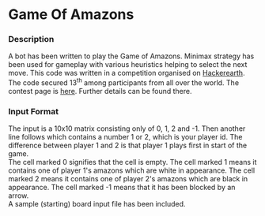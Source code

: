 Game Of Amazons
================

### Description
A bot has been written to play the Game of Amazons. Minimax strategy has been used for gameplay with various heuristics helping to select the next move. This code was written in a competition organised on [Hackerearth](https://www.hackerearth.com). The code secured 13<sup>th</sup> among participants from all over the world. The contest page is [here](https://www.hackerearth.com/bot-challenge-india-hacks-2016/multiplayer/amazons/). Further details can be found there.

### Input Format
The input is a 10x10 matrix consisting only of 0, 1, 2 and -1. Then another line follows which contains a number 1 or 2, which is your player id. The difference between player 1 and 2 is that player 1 plays first in start of the game.<br>
The cell marked 0 signifies that the cell is empty. The cell marked 1 means it contains one of player 1's amazons which are white in appearance. The cell marked 2 means it contains one of player 2's amazons which are black in appearance. The cell marked -1 means that it has been blocked by an arrow.
<br> A sample (starting) board input file has been included.


